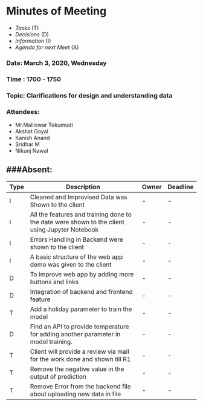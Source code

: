 # Minutes of Meeting

* *Tasks* (T)
* *Decisions* (D)
* *Information* (I)
* *Agenda for next Meet* (A)

 
### Date: March 3, 2020, Wednesday
### Time : 1700 - 1750
### Topic: Clarifications for design and understanding data
### Attendees:
- Mr.Malliswar Tekumudi
- Akshat Goyal
- Kanish Anand
- Sridhar M
- Nikunj Nawal

###Absent:
-----------------

**Type** | **Description** | **Owner** | **Deadline** |
---- | ---- | ---- | ---- |
I | Cleaned and Improvised Data was Shown to the client | - | - |
I | All the features and training done to the date were shown to the client using Jupyter Notebook | - | - |
I | Errors Handling in Backend were shown to the client | - | - |
I | A basic structure of the web app demo was given to the client  | - | - |
D | To improve web app by adding more buttons and links | - | - |
D | Integration of backend and frontend feature| - | - | 
T | Add a holiday parameter to train the model | - | - |
D | Find an API to provide temperature for adding another parameter in model training. | - | - |
T | Client will provide a review via mail for the work done and shown till R1 | - | - |
T | Remove the negative value in the output of prediction  | - | - |
T |  Remove Error from the backend file about uploading new data in file | - | - |
